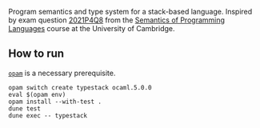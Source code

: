 Program semantics and type system for a stack-based language. Inspired by exam question [2021P4Q8](https://www.cl.cam.ac.uk/teaching/exams/pastpapers/y2021p4q8.pdf) from the [Semantics of Programming Languages](https://www.cl.cam.ac.uk/teaching/2324/Semantics/) course at the University of Cambridge.

## How to run

[`opam`](https://opam.ocaml.org) is a necessary prerequisite.

```
opam switch create typestack ocaml.5.0.0
eval $(opam env)
opam install --with-test .
dune test
dune exec -- typestack
```
